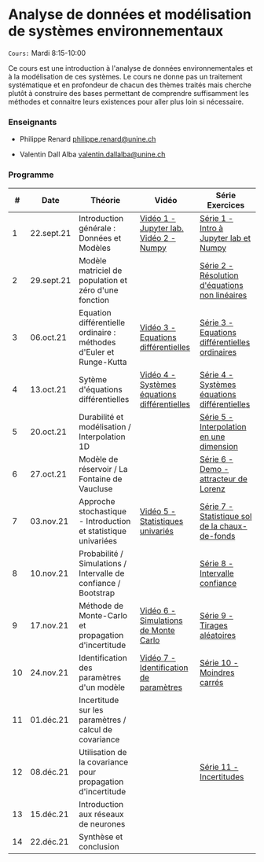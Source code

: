 # Analyse de données et modélisation de systèmes environnementaux

`Cours:` Mardi  8:15-10:00 

Ce cours est une introduction à l'analyse de données environnementales et à la modélisation de ces systèmes. Le cours ne donne pas un traitement systématique et en profondeur de chacun des thèmes traités mais cherche plutôt à construire des bases permettant de comprendre suffisamment les méthodes et connaitre leurs existences pour aller plus loin si nécessaire.  


### Enseignants
 - Philippe Renard [philippe.renard@unine.ch](philippe.renard@unine.ch)

 - Valentin Dall Alba [valentin.dallalba@unine.ch](valentin.dallalba@unine.ch)

   

### Programme 
| #    | Date       | Théorie                                                      | Vidéo                                                        | Série Exercices                                              |
| ---- | ---------- | ------------------------------------------------------------ | ------------------------------------------------------------ | ------------------------------------------------------------ | 
| 1    | 22.sept.21 | Introduction générale : Données et Modèles                   | [Vidéo 1 - Jupyter lab.](https://youtu.be/UYHdHoP8cBE)  [Vidéo 2 - Numpy](https://youtu.be/8P0FzUBqh8s) | [Série 1 - Intro à Jupyter lab et Numpy](series/serie01_exercices.ipynb) | 
| 2    | 29.sept.21 | Modèle matriciel de population et zéro d'une fonction        |                                                              | [Série 2 - Résolution d'équations non linéaires](series/serie02_exercices.ipynb) |  
| 3    | 06.oct.21  | Equation différentielle ordinaire : méthodes d'Euler et Runge-Kutta | [Vidéo 3 - Equations différentielles](https://youtu.be/-673badnGP0) | [Série 3 - Equations différentielles ordinaires](series/serie03_exercices.ipynb) | 
| 4    | 13.oct.21  | Sytème d'équations différentielles                           | [Vidéo 4 - Systèmes équations différentielles](https://youtu.be/myWbK_S9Sz8) | [Série 4 - Systèmes équations différentielles](series/serie04_exercices.ipynb) | 
| 5    | 20.oct.21  | Durabilité et modélisation / Interpolation 1D                |                                                              | [Série 5 - Interpolation en une dimension](series/serie05_exercices.ipynb) | 
| 6    | 27.oct.21  | Modèle de réservoir / La Fontaine de Vaucluse                |                                                              | [Série 6 - Demo - attracteur de Lorenz](series/serie06_exercices.ipynb) | 
| 7    | 03.nov.21  | Approche stochastique - Introduction et statistique univariées | [Vidéo 5 - Statistiques univariés](https://youtu.be/Xzjoapd8LdQ) | [Série 7 - Statistique sol de la chaux-de-fonds](series/serie07_exercices.ipynb) | 
| 8    | 10.nov.21  | Probabilité / Simulations / Intervalle de confiance / Bootstrap |                                                              | [Série 8 - Intervalle confiance](series/serie08_exercices.ipynb) | 
| 9    | 17.nov.21  | Méthode de Monte-Carlo et propagation d'incertitude          | [Vidéo 6 - Simulations de Monte Carlo](https://youtu.be/y3tNv6lEK4o) | [Série 9 - Tirages aléatoires](series/serie09_exercices.ipynb) | 
| 10   | 24.nov.21  | Identification des paramètres d'un modèle                    | [Vidéo 7 - Identification de paramètres](https://youtu.be/N5dDRPSV0Es) | [Série 10 - Moindres carrés](series/serie10_exercices.ipynb) | 
| 11   | 01.déc.21  | Incertitude sur les paramètres / calcul de covariance        |                                                              |                                                              | 
| 12   | 08.déc.21  | Utilisation de la covariance pour propagation d'incertitude  |                                                              | [Série 11 - Incertitudes](series/serie11_exercices.ipynb)    |  
| 13   | 15.déc.21  | Introduction aux réseaux de neurones                         |                                                              |                                                              |  
| 14   | 22.déc.21  | Synthèse et conclusion                                       |                                                              |                                                              | 

